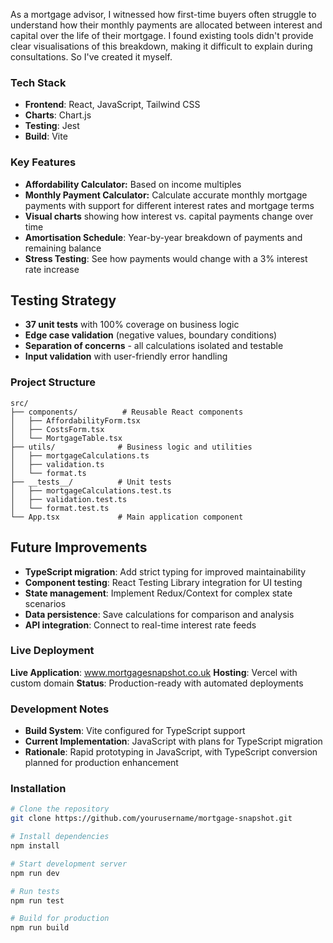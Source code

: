 As a mortgage advisor, I witnessed how first-time buyers often struggle to understand how their monthly payments are allocated between interest and capital over the life of their mortgage. I found existing tools didn't provide clear visualisations of this breakdown, making it difficult to explain during consultations. So I've created it myself.

### Tech Stack

- **Frontend**: React, JavaScript, Tailwind CSS 
- **Charts**: Chart.js 
- **Testing**: Jest 
- **Build**: Vite

### Key Features

- **Affordability Calculator:** Based on income multiples
- **Monthly Payment Calculator:** Calculate accurate monthly mortgage payments with support for different interest rates and mortgage terms
- **Visual charts** showing how interest vs. capital payments change over time 
- **Amortisation Schedule**: Year-by-year breakdown of payments and remaining balance
- **Stress Testing**: See how payments would change with a 3% interest rate increase

## Testing Strategy

- **37 unit tests** with 100% coverage on business logic
- **Edge case validation** (negative values, boundary conditions)
- **Separation of concerns** - all calculations isolated and testable
- **Input validation** with user-friendly error handling

### Project Structure

```
src/
├── components/          # Reusable React components
│   ├── AffordabilityForm.tsx
│   ├── CostsForm.tsx
│   └── MortgageTable.tsx
├── utils/              # Business logic and utilities
│   ├── mortgageCalculations.ts
│   ├── validation.ts
│   └── format.ts
├── __tests__/          # Unit tests
│   ├── mortgageCalculations.test.ts
│   ├── validation.test.ts
│   └── format.test.ts
└── App.tsx             # Main application component
```

## Future Improvements

- **TypeScript migration**: Add strict typing for improved maintainability
- **Component testing**: React Testing Library integration for UI testing
- **State management**: Implement Redux/Context for complex state scenarios
- **Data persistence**: Save calculations for comparison and analysis
- **API integration**: Connect to real-time interest rate feeds


### Live Deployment

**Live Application**: www.mortgagesnapshot.co.uk
**Hosting**: Vercel with custom domain
**Status**: Production-ready with automated deployments

### Development Notes

- **Build System**: Vite configured for TypeScript support
- **Current Implementation**: JavaScript with plans for TypeScript migration
- **Rationale**: Rapid prototyping in JavaScript, with TypeScript conversion planned for production enhancement

### Installation

```bash
# Clone the repository
git clone https://github.com/yourusername/mortgage-snapshot.git

# Install dependencies
npm install

# Start development server
npm run dev

# Run tests
npm run test

# Build for production
npm run build
```
